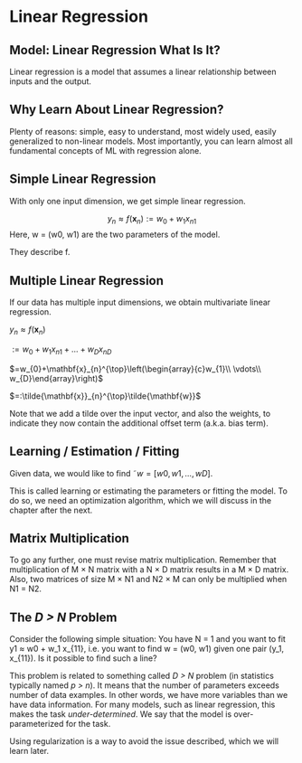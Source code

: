 # Linear Regression 

## Model: Linear Regression What Is It?

Linear regression is a model that assumes a linear relationship between inputs and the output.

## Why Learn About Linear Regression?

Plenty of reasons: simple, easy to understand, most widely used, easily generalized to non-linear models. Most importantly, you can learn almost all fundamental concepts of ML with regression alone.

## Simple Linear Regression

With only one input dimension, we get simple linear regression.

$$y_{n}\approx f(\mathbf{x}_{n}):=w_{0}+w_{1}x_{n1}$$
Here, w = (w0, w1) are the two parameters of the model.

They describe f.

## Multiple Linear Regression

If our data has multiple input dimensions, we obtain multivariate linear regression.

$y_{n}\approx f(\mathbf{x}_{n})$

$:=w_{0}+w_{1}x_{n1}+\ldots+w_{D}x_{nD}$

$=w_{0}+\mathbf{x}_{n}^{\top}\left(\begin{array}{c}w_{1}\\ \vdots\\ w_{D}\end{array}\right)$

$=:\tilde{\mathbf{x}}_{n}^{\top}\tilde{\mathbf{w}}$

Note that we add a tilde over the input vector, and also the weights, to indicate they now contain the additional offset term (a.k.a. bias term).

## Learning / Estimation / Fitting

Given data, we would like to find $˜w= [w0, w1, . . . , wD]$.

This is called learning or estimating the parameters or fitting the model. To do so, we need an optimization algorithm, which we will discuss in the chapter after the next.

## Matrix Multiplication

To go any further, one must revise matrix multiplication. Remember that multiplication of M × N matrix with a N × D matrix results in a M × D matrix. Also, two matrices of size M × N1 and N2 × M can only be multiplied when N1 = N2.

## The *D > N* Problem

Consider the following simple situation: You have N = 1 and you want to fit y1 ≈ w0 + w_1 x_{11}, i.e. you want to find w = (w0, w1) given one pair (y_1, x_{11}). Is it possible to find such a line?

This problem is related to something called *D > N* problem (in statistics typically named *p > n*). It means that the number of parameters exceeds number of data examples. In other words, we have more variables than we have data information. For many models, such as linear regression, this makes the task *under-determined*. We say that the model is over-parameterized for the task.

Using regularization is a way to avoid the issue described, which we will learn later.
